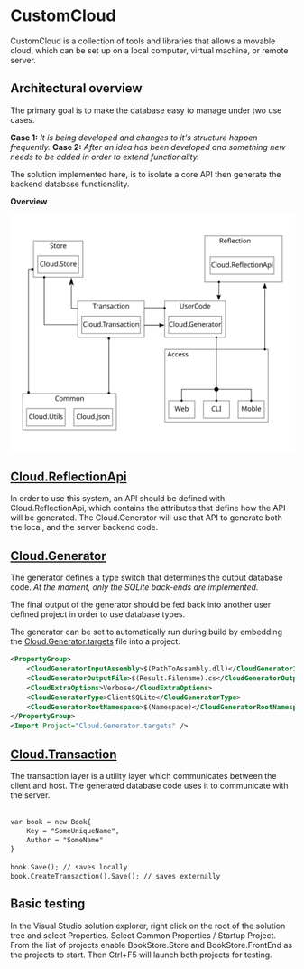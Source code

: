 # CustomCloud 

CustomCloud is a collection of tools and libraries that allows a movable cloud, which can be set 
up on a local computer, virtual machine, or remote server.


## Architectural overview

The primary goal is to make the database easy to manage under two use cases. 

__Case 1:__ _It is being developed and changes to it's structure happen frequently._
__Case 2:__ _After an idea has been developed and something new needs to be added in order to extend functionality._

The solution implemented here, is to isolate a core API then generate the backend database functionality. 

__Overview__

![](Content/CloudDoxy.svg)


## [Cloud.ReflectionApi](Source/Cloud.ReflectionApi)

In order to use this system, an API should be defined with Cloud.ReflectionApi, which contains the attributes
that define how the API will be generated. The Cloud.Generator will use that API to generate both the local, and the server 
backend code. 

## [Cloud.Generator](Source/Cloud.Generator)


The generator defines a type switch that determines the output database code.
_At the moment, only the SQLite back-ends are implemented._

The final output of the generator should be fed back into another user defined project in order to use database types. 

The generator can be set to automatically run during build by embedding the [Cloud.Generator.targets](BuildTools/Cloud.Generator.targets) file
into a project.  

```xml
<PropertyGroup>
    <CloudGeneratorInputAssembly>$(PathToAssembly.dll)</CloudGeneratorInputAssembly>
    <CloudGeneratorOutputFile>$(Result.Filename).cs</CloudGeneratorOutputFile>
    <CloudExtraOptions>Verbose</CloudExtraOptions>
    <CloudGeneratorType>ClientSQLite</CloudGeneratorType>
    <CloudGeneratorRootNamespace>$(Namespace)</CloudGeneratorRootNamespace>
</PropertyGroup>
<Import Project="Cloud.Generator.targets" />
```


## [Cloud.Transaction](Source/Cloud.Transaction)

The transaction layer is a utility layer which communicates between the client and host.
The generated database code uses it to communicate with the server.

```

var book = new Book{
    Key = "SomeUniqueName",
    Author = "SomeName"
}

book.Save(); // saves locally
book.CreateTransaction().Save(); // saves externally

```

## Basic testing

In the Visual Studio solution explorer, right click on the root of the solution tree
and select Properties. Select Common Properties / Startup Project.
From the list of projects enable BookStore.Store and BookStore.FrontEnd as the projects 
to start. Then Ctrl+F5 will launch both projects for testing. 
